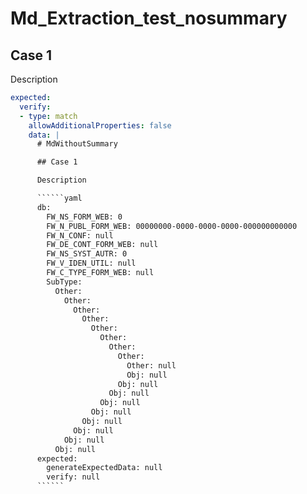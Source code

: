 # Md_Extraction_test_nosummary

## Case 1

Description

``````yaml
expected:
  verify:
  - type: match
    allowAdditionalProperties: false
    data: |
      # MdWithoutSummary

      ## Case 1

      Description

      ``````yaml
      db:
        FW_NS_FORM_WEB: 0
        FW_N_PUBL_FORM_WEB: 00000000-0000-0000-0000-000000000000
        FW_N_CONF: null
        FW_DE_CONT_FORM_WEB: null
        FW_NS_SYST_AUTR: 0
        FW_V_IDEN_UTIL: null
        FW_C_TYPE_FORM_WEB: null
        SubType: 
          Other: 
            Other: 
              Other: 
                Other: 
                  Other: 
                    Other: 
                      Other: 
                        Other: 
                          Other: null
                          Obj: null
                        Obj: null
                      Obj: null
                    Obj: null
                  Obj: null
                Obj: null
              Obj: null
            Obj: null
          Obj: null
      expected:
        generateExpectedData: null
        verify: null
      ``````
``````